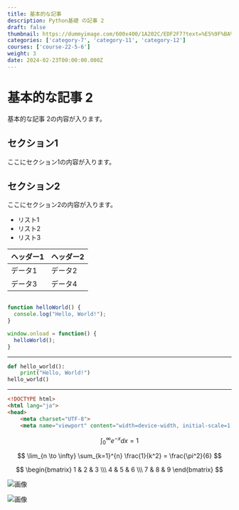 ```yaml
---
title: 基本的な記事
description: Python基礎 の記事 2
draft: false
thumbnail: https://dummyimage.com/600x400/1A202C/EDF2F7?text=%E5%9F%BA%E6%9C%AC%E7%9A%84%E3%81%AA%E8%A8%98%E4%BA%8B
categories: ['category-7', 'category-11', 'category-12']
courses: ['course-22-5-6']
weight: 3
date: 2024-02-23T00:00:00.000Z
---
```


# 基本的な記事 2

基本的な記事 2の内容が入ります。

## セクション1
ここにセクション1の内容が入ります。

## セクション2
ここにセクション2の内容が入ります。

- リスト1
- リスト2
- リスト3

| ヘッダー1 | ヘッダー2 |
| --------- | --------- |
| データ1   | データ2   |
| データ3   | データ4   |

```javascript

function helloWorld() {
  console.log("Hello, World!");
}

window.onload = function() {
  helloWorld();
}

```

---

```python
def hello_world():
    print("Hello, World!")
hello_world()
```

---

```html
<!DOCTYPE html>
<html lang="ja">
<head>
    <meta charset="UTF-8">
    <meta name="viewport" content="width=device-width, initial-scale=1.0">
```

$$
\int_{0}^{\infty} e^{-x} dx = 1
$$

$$
\lim_{n \to \infty} \sum_{k=1}^{n} \frac{1}{k^2} = \frac{\pi^2}{6}
$$

$$
\begin{bmatrix}
1 & 2 & 3 \\\
4 & 5 & 6 \\\
7 & 8 & 9
\end{bmatrix}
$$

![画像](https://dummyimage.com/320x180/2D3748/F5F7FA?text=%E5%9F%BA%E6%9C%AC%E7%9A%84%E3%81%AA%E8%A8%98%E4%BA%8B+2)

![画像](https://dummyimage.com/640x360/1A202C/EDF2F7?text=%E5%9F%BA%E6%9C%AC%E7%9A%84%E3%81%AA%E8%A8%98%E4%BA%8B+2)
